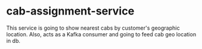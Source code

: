 # cab-assignment-service
This service is going to show nearest cabs by customer's geographic location. Also, acts as a Kafka consumer and going to feed cab geo location in db.
